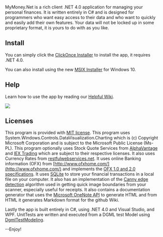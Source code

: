 
MyMoney.Net is a rich client .NET 4.0 application for managing your personal finances. It is
written entirely in C# and is designed for programmers who want easy access to their data and who
want to quickly and easily add their own features. Your data will not be locked up in some
proprietary format, it is yours to do with as you like.

## Install

You can simply click the [ClickOnce
Installer](https://lovettsoftwarestorage.blob.core.windows.net/downloads/MyMoney/publish.htm) to install the app, it requires
.NET 4.0.

You can also install using the new [MSIX
Installer](https://lovettsoftwarestorage.blob.core.windows.net/downloads/MyMoney.Net/index.html) for Windows 10.

## Help

Learn  how to use the app by reading our [Helpful Wiki](https://github.com/clovett/MyMoney.Net/wiki).

![](https://github.com/clovett/MyMoney.Net/wiki/Images/Home1.png)

## Licenses

This program is provided with [MIT license](https://opensource.org/licenses/MIT). This program uses
System.Windows.Controls.DataVisualization.Charting which is (c) Copyright Microsoft Corporation and
is subject to the Microsoft Public License (Ms-PL). This program optionally uses Stock Quote
Services from [AlphaVantage](https://www.alphavantage.co/) and [IEX
Trading](https://iextrading.com/) which are subject to their respective licenses. It also uses
Currency Rates from
[restfulwebservices.net](http://www.restfulwebservices.net/ServiceContracts/2008/01/ICurrencyService/GetCo).
It uses online Banking information (OFX) from [http://www.ofxhome.com/](http://www.ofxhome.com/)
and implements the [OFX 1.0 and 2.0 specifications](http://www.ofx.net/). It uses
[SQLite](http://sqlite.org/copyright.html) to store your financial transactions in a local file on
your computer. It also has an implementation of the [Canny edge
detection](https://en.wikipedia.org/wiki/Canny_edge_detector) algorithm used in getting quick image
boundaries from your scanner, especially useful for receipts. It also contains a documentation
generator that uses the [Microsoft OneNote API](http://dev.onenote.com/) to generate HTML and from
HTML it generates Markdown format for the github Wiki.

Lastly the app is built entirely in C#, using .NET 4.0 and Visual Studio, and WPF. UnitTests are written and executed from a DGML test Model using
[DgmlTestModeling](http://www.lovettsoftware.com/Downloads/DgmlTestModel/Readme.htm).

--Enjoy!
